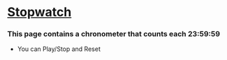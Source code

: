# [Stopwatch](https://leandro-c-reis.github.io/Simple-Apps/stopwatch)

### This page contains a chronometer that counts each 23:59:59
* You can Play/Stop and Reset
